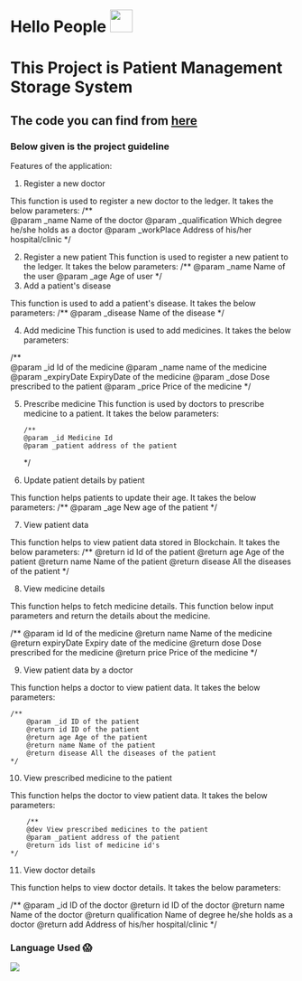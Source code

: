 # Hello People <a> <img width= "40px " src = "https://camo.githubusercontent.com/e8e7b06ecf583bc040eb60e44eb5b8e0ecc5421320a92929ce21522dbc34c891/68747470733a2f2f6d656469612e67697068792e636f6d2f6d656469612f6876524a434c467a6361737252346961377a2f67697068792e676966"> </a>

<h1> This Project is Patient Management Storage System</h1>

## The code you can find from <a href="https://github.com/sanketsaagar/Patient-Record-system/blob/main/Patient.sol"> here </a>

### Below given is the project guideline
<p>
Features of the application:

1.	Register a new doctor

This function is used to register a new doctor to the ledger. It takes the below parameters:
/**  
        @param _name Name of the doctor
        @param _qualification Which degree he/she holds as a doctor
        @param _workPlace Address of his/her hospital/clinic
    */
    
2.	Register a new patient
This function is used to register a new patient to the ledger. It takes the below parameters:
    /**
        @param _name Name of the user
        @param _age Age of user
    */
3.	Add a patient's disease

This function is used to add a patient's disease. It takes the below parameters:
    /**
         @param _disease Name of the disease
    */

4.	Add medicine
This function is used to add medicines. It takes the below parameters:

/**  
        @param _id Id of the medicine
        @param _name name of the medicine
        @param _expiryDate ExpiryDate of the medicine
       @param _dose Dose prescribed to the patient
        @param _price Price of the medicine 
    */

5.	Prescribe medicine 
This function is used by doctors to prescribe medicine to a patient. It takes the below parameters:

        /**
        @param _id Medicine Id
        @param _patient address of the patient
    */

6.	Update patient details by patient

This function helps patients to update their age. It takes the below parameters:
    /**
          @param _age New age of the patient
    */

7.	View patient data
   
This function helps to view patient data stored in Blockchain. It takes the below parameters:
/**
         @return id Id of the patient
        @return age Age of the patient
        @return name Name of the patient
        @return disease All the diseases of the patient
    */

8.	View medicine details
    
This function helps to fetch medicine details. This function below input parameters and return the details about the medicine.

/**
        @param id Id of the medicine
        @return name Name of the medicine
        @return expiryDate Expiry date of the medicine
        @return dose Dose prescribed for the medicine
        @return price Price of the medicine
    */

9.	View patient data by a doctor 

This function helps a doctor to view patient data. It takes the below parameters:


    /**
        @param _id ID of the patient
        @return id ID of the patient
        @return age Age of the patient
        @return name Name of the patient
        @return disease All the diseases of the patient
    */ 

10.	View prescribed medicine to the patient 

This function helps the doctor to view patient data. It takes the below parameters:


        /**
        @dev View prescribed medicines to the patient 
        @param _patient address of the patient
        @return ids list of medicine id's
    */

11.	View doctor details

This function helps to view doctor details. It takes the below parameters:
  
  /**
        @param _id ID of the doctor
        @return id ID of the doctor
        @return name Name of the doctor
        @return qualification Name of degree he/she holds as a doctor
        @return add Address of his/her hospital/clinic
    */
</p>

### Language Used :scream:
<p align="left">
  <a href="https://skillicons.dev">
    <img src="https://skillicons.dev/icons?i=solidity" />
  </a>
</p>
